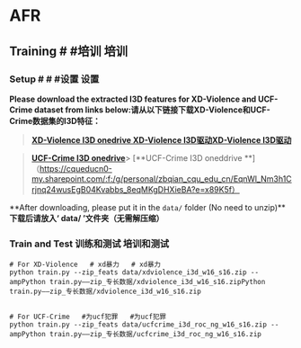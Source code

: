 # AFR
 

## Training   # #培训   培训

### Setup   # # #设置   设置

**Please download the extracted I3D features for XD-Violence and UCF-Crime dataset from links below:请从以下链接下载XD-Violence和UCF-Crime数据集的I3D特征：**

> [**XD-Violence I3D onedrive   XD-Violence I3D驱动XD-Violence I3D驱动**](https://cqueducn0-my.sharepoint.com/:f:/g/personal/zbqian_cqu_edu_cn/EqnWl_Nm3h1Crjnq24wusEgB04Kvabbs_8eqMKgDHXieBA?e=x89K5f)

> [**UCF-Crime I3D onedrive**](https://cqueducn0-my.sharepoint.com/:f:/g/personal/zbqian_cqu_edu_cn/EqnWl_Nm3h1Crjnq24wusEgB04Kvabbs_8eqMKgDHXieBA?e=x89K5f)> [**UCF-Crime I3D oneddrive **]（https://cqueducn0-my.sharepoint.com/:f:/g/personal/zbqian_cqu_edu_cn/EqnWl_Nm3h1Crjnq24wusEgB04Kvabbs_8eqMKgDHXieBA?e=x89K5f）

**After downloading, please put it in the `data/` folder (No need to unzip)****下载后请放入‘ data/ ’文件夹（无需解压缩）**


### Train and Test   训练和测试   培训和测试
```shell   “‘壳
# For XD-Violence   # xd暴力   # xd暴力
python train.py --zip_feats data/xdviolence_i3d_w16_s16.zip --ampPython train.py——zip_专长数据/xdviolence_i3d_w16_s16.zipPython train.py——zip_专长数据/xdviolence_i3d_w16_s16.zip


# For UCF-Crime   #为ucf犯罪   #为ucf犯罪
python train.py --zip_feats data/ucfcrime_i3d_roc_ng_w16_s16.zip --ampPython train.py——zip_专长数据/ucfcrime_i3d_roc_ng_w16_s16.zip
```



